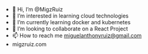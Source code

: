 - 👋 Hi, I’m @MigzRuiz
- 👀 I’m interested in learning cloud technologies
- 🌱 I’m currently learning docker and kubernetes
- 💞️ I’m looking to collaborate on a React Project
- 📫 How to reach me miguelanthonyruiz@gmail.com
- migzruiz.com

<!---
MigzRuiz/MigzRuiz is a ✨ special ✨ repository because its `README.md` (this file) appears on your GitHub profile.
You can click the Preview link to take a look at your changes.
--->
